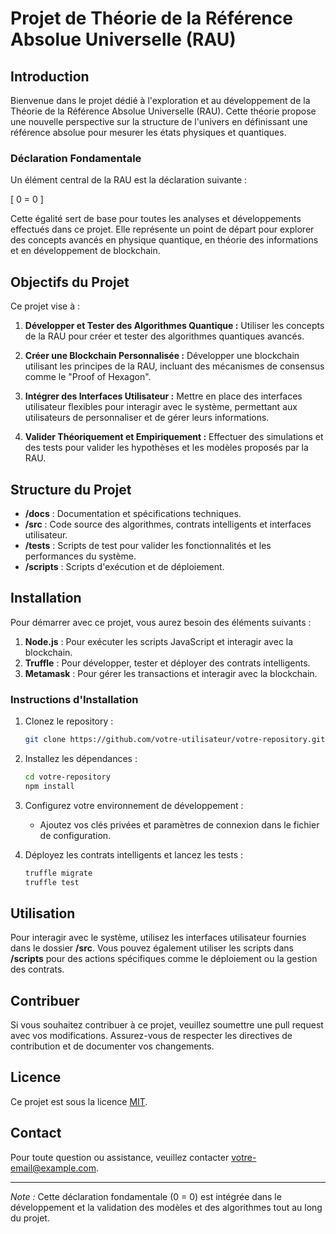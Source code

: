 # Projet de Théorie de la Référence Absolue Universelle (RAU)

## Introduction

Bienvenue dans le projet dédié à l'exploration et au développement de la Théorie de la Référence Absolue Universelle (RAU). Cette théorie propose une nouvelle perspective sur la structure de l'univers en définissant une référence absolue pour mesurer les états physiques et quantiques.

### Déclaration Fondamentale

Un élément central de la RAU est la déclaration suivante :

\[ 0 = 0 \]

Cette égalité sert de base pour toutes les analyses et développements effectués dans ce projet. Elle représente un point de départ pour explorer des concepts avancés en physique quantique, en théorie des informations et en développement de blockchain.

## Objectifs du Projet

Ce projet vise à :

1. **Développer et Tester des Algorithmes Quantique :** Utiliser les concepts de la RAU pour créer et tester des algorithmes quantiques avancés.

2. **Créer une Blockchain Personnalisée :** Développer une blockchain utilisant les principes de la RAU, incluant des mécanismes de consensus comme le "Proof of Hexagon".

3. **Intégrer des Interfaces Utilisateur :** Mettre en place des interfaces utilisateur flexibles pour interagir avec le système, permettant aux utilisateurs de personnaliser et de gérer leurs informations.

4. **Valider Théoriquement et Empiriquement :** Effectuer des simulations et des tests pour valider les hypothèses et les modèles proposés par la RAU.

## Structure du Projet

- **/docs** : Documentation et spécifications techniques.
- **/src** : Code source des algorithmes, contrats intelligents et interfaces utilisateur.
- **/tests** : Scripts de test pour valider les fonctionnalités et les performances du système.
- **/scripts** : Scripts d'exécution et de déploiement.

## Installation

Pour démarrer avec ce projet, vous aurez besoin des éléments suivants :

1. **Node.js** : Pour exécuter les scripts JavaScript et interagir avec la blockchain.
2. **Truffle** : Pour développer, tester et déployer des contrats intelligents.
3. **Metamask** : Pour gérer les transactions et interagir avec la blockchain.

### Instructions d'Installation

1. Clonez le repository :
    ```bash
    git clone https://github.com/votre-utilisateur/votre-repository.git
    ```

2. Installez les dépendances :
    ```bash
    cd votre-repository
    npm install
    ```

3. Configurez votre environnement de développement :
    - Ajoutez vos clés privées et paramètres de connexion dans le fichier de configuration.

4. Déployez les contrats intelligents et lancez les tests :
    ```bash
    truffle migrate
    truffle test
    ```

## Utilisation

Pour interagir avec le système, utilisez les interfaces utilisateur fournies dans le dossier **/src**. Vous pouvez également utiliser les scripts dans **/scripts** pour des actions spécifiques comme le déploiement ou la gestion des contrats.

## Contribuer

Si vous souhaitez contribuer à ce projet, veuillez soumettre une pull request avec vos modifications. Assurez-vous de respecter les directives de contribution et de documenter vos changements.

## Licence

Ce projet est sous la licence [MIT](LICENSE).

## Contact

Pour toute question ou assistance, veuillez contacter [votre-email@example.com](mailto:votre-email@example.com).

---

*Note :* Cette déclaration fondamentale \(0 = 0\) est intégrée dans le développement et la validation des modèles et des algorithmes tout au long du projet.